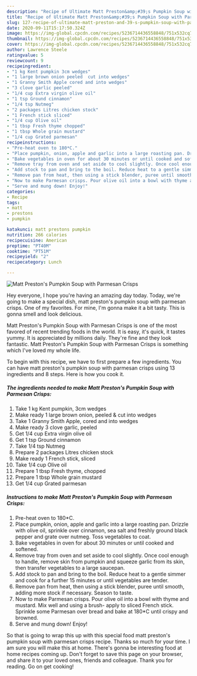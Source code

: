 ```yaml
---
description: "Recipe of Ultimate Matt Preston&amp;#39;s Pumpkin Soup with Parmesan Crisps"
title: "Recipe of Ultimate Matt Preston&amp;#39;s Pumpkin Soup with Parmesan Crisps"
slug: 127-recipe-of-ultimate-matt-preston-and-39-s-pumpkin-soup-with-parmesan-crisps
date: 2020-09-11T15:17:50.324Z
image: https://img-global.cpcdn.com/recipes/5236714436558848/751x532cq70/matt-prestons-pumpkin-soup-with-parmesan-crisps-recipe-main-photo.jpg
thumbnail: https://img-global.cpcdn.com/recipes/5236714436558848/751x532cq70/matt-prestons-pumpkin-soup-with-parmesan-crisps-recipe-main-photo.jpg
cover: https://img-global.cpcdn.com/recipes/5236714436558848/751x532cq70/matt-prestons-pumpkin-soup-with-parmesan-crisps-recipe-main-photo.jpg
author: Lawrence Steele
ratingvalue: 5
reviewcount: 9
recipeingredient:
- "1 kg Kent pumpkin 3cm wedges"
- "1 large brown onion peeled  cut into wedges"
- "1 Granny Smith Apple cored and into wedges"
- "3 clove garlic peeled"
- "1/4 cup Extra virgin olive oil"
- "1 tsp Ground cinnamon"
- "1/4 tsp Nutmeg"
- "2 packages Litres chicken stock"
- "1 French stick sliced"
- "1/4 cup Olive oil"
- "1 tbsp Fresh thyme chopped"
- "1 tbsp Whole grain mustard"
- "1/4 cup Grated parmesan"
recipeinstructions:
- "Pre-heat oven to 180*C."
- "Place pumpkin, onion, apple and garlic into a large roasting pan. Drizzle with olive oil, sprinkle over cinnamon, sea salt and freshly ground black pepper and grate over nutmeg. Toss vegetables to coat."
- "Bake vegetables in oven for about 30 minutes or until cooked and softened."
- "Remove tray from oven and set aside to cool slightly. Once cool enough to handle, remove skin from pumpkin and squeeze garlic from its skin, then transfer vegetables to a large saucepan."
- "Add stock to pan and bring to the boil. Reduce heat to a gentle simmer and cook for a further 15 minutes or until vegetables are tender."
- "Remove pan from heat, then using a stick blender, puree until smooth, adding more stock if necessary. Season to taste."
- "Now to make Parmesan crisps. Pour olive oil into a bowl with thyme and mustard. Mix well and using a brush- apply to sliced French stick. Sprinkle some Parmesan over bread and bake at 180*C until crispy and browned."
- "Serve and mung down! Enjoy!"
categories:
- Recipe
tags:
- matt
- prestons
- pumpkin

katakunci: matt prestons pumpkin 
nutrition: 266 calories
recipecuisine: American
preptime: "PT40M"
cooktime: "PT51M"
recipeyield: "2"
recipecategory: Lunch

---
```



![Matt Preston&#39;s Pumpkin Soup with Parmesan Crisps](https://img-global.cpcdn.com/recipes/5236714436558848/751x532cq70/matt-prestons-pumpkin-soup-with-parmesan-crisps-recipe-main-photo.jpg)

Hey everyone, I hope you're having an amazing day today. Today, we're going to make a special dish, matt preston&#39;s pumpkin soup with parmesan crisps. One of my favorites. For mine, I'm gonna make it a bit tasty. This is gonna smell and look delicious.

Matt Preston&#39;s Pumpkin Soup with Parmesan Crisps is one of the most favored of recent trending foods in the world. It is easy, it's quick, it tastes yummy. It is appreciated by millions daily. They're fine and they look fantastic. Matt Preston&#39;s Pumpkin Soup with Parmesan Crisps is something which I've loved my whole life.




To begin with this recipe, we have to first prepare a few ingredients. You can have matt preston&#39;s pumpkin soup with parmesan crisps using 13 ingredients and 8 steps. Here is how you cook it.

##### The ingredients needed to make Matt Preston&#39;s Pumpkin Soup with Parmesan Crisps:

1. Take 1 kg Kent pumpkin, 3cm wedges
1. Make ready 1 large brown onion, peeled &amp; cut into wedges
1. Take 1 Granny Smith Apple, cored and into wedges
1. Make ready 3 clove garlic, peeled
1. Get 1/4 cup Extra virgin olive oil
1. Get 1 tsp Ground cinnamon
1. Take 1/4 tsp Nutmeg
1. Prepare 2 packages Litres chicken stock
1. Make ready 1 French stick, sliced
1. Take 1/4 cup Olive oil
1. Prepare 1 tbsp Fresh thyme, chopped
1. Prepare 1 tbsp Whole grain mustard
1. Get 1/4 cup Grated parmesan




##### Instructions to make Matt Preston&#39;s Pumpkin Soup with Parmesan Crisps:

1. Pre-heat oven to 180*C.
1. Place pumpkin, onion, apple and garlic into a large roasting pan. Drizzle with olive oil, sprinkle over cinnamon, sea salt and freshly ground black pepper and grate over nutmeg. Toss vegetables to coat.
1. Bake vegetables in oven for about 30 minutes or until cooked and softened.
1. Remove tray from oven and set aside to cool slightly. Once cool enough to handle, remove skin from pumpkin and squeeze garlic from its skin, then transfer vegetables to a large saucepan.
1. Add stock to pan and bring to the boil. Reduce heat to a gentle simmer and cook for a further 15 minutes or until vegetables are tender.
1. Remove pan from heat, then using a stick blender, puree until smooth, adding more stock if necessary. Season to taste.
1. Now to make Parmesan crisps. Pour olive oil into a bowl with thyme and mustard. Mix well and using a brush- apply to sliced French stick. Sprinkle some Parmesan over bread and bake at 180*C until crispy and browned.
1. Serve and mung down! Enjoy!




So that is going to wrap this up with this special food matt preston&#39;s pumpkin soup with parmesan crisps recipe. Thanks so much for your time. I am sure you will make this at home. There's gonna be interesting food at home recipes coming up. Don't forget to save this page on your browser, and share it to your loved ones, friends and colleague. Thank you for reading. Go on get cooking!
